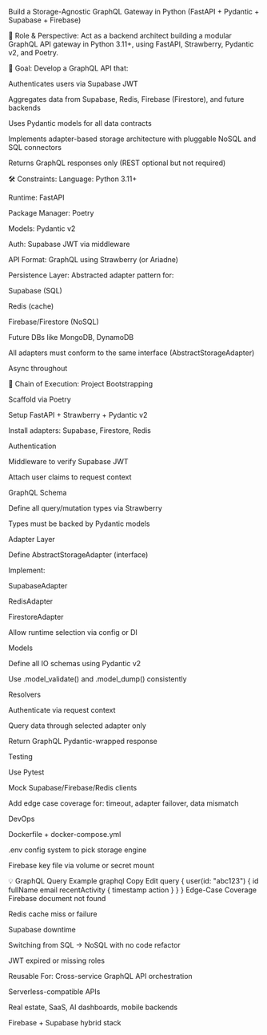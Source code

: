 Build a Storage-Agnostic GraphQL Gateway in Python (FastAPI + Pydantic + Supabase + Firebase)

🧠 Role & Perspective:
Act as a backend architect building a modular GraphQL API gateway in Python 3.11+, using FastAPI, Strawberry, Pydantic v2, and Poetry.

🎯 Goal:
Develop a GraphQL API that:

Authenticates users via Supabase JWT

Aggregates data from Supabase, Redis, Firebase (Firestore), and future backends

Uses Pydantic models for all data contracts

Implements adapter-based storage architecture with pluggable NoSQL and SQL connectors

Returns GraphQL responses only (REST optional but not required)

🛠 Constraints:
Language: Python 3.11+

Runtime: FastAPI

Package Manager: Poetry

Models: Pydantic v2

Auth: Supabase JWT via middleware

API Format: GraphQL using Strawberry (or Ariadne)

Persistence Layer: Abstracted adapter pattern for:

Supabase (SQL)

Redis (cache)

Firebase/Firestore (NoSQL)

Future DBs like MongoDB, DynamoDB

All adapters must conform to the same interface (AbstractStorageAdapter)

Async throughout

🔁 Chain of Execution:
Project Bootstrapping

Scaffold via Poetry

Setup FastAPI + Strawberry + Pydantic v2

Install adapters: Supabase, Firestore, Redis

Authentication

Middleware to verify Supabase JWT

Attach user claims to request context

GraphQL Schema

Define all query/mutation types via Strawberry

Types must be backed by Pydantic models

Adapter Layer

Define AbstractStorageAdapter (interface)

Implement:

SupabaseAdapter

RedisAdapter

FirestoreAdapter

Allow runtime selection via config or DI

Models

Define all IO schemas using Pydantic v2

Use .model_validate() and .model_dump() consistently

Resolvers

Authenticate via request context

Query data through selected adapter only

Return GraphQL Pydantic-wrapped response

Testing

Use Pytest

Mock Supabase/Firebase/Redis clients

Add edge case coverage for: timeout, adapter failover, data mismatch

DevOps

Dockerfile + docker-compose.yml

.env config system to pick storage engine

Firebase key file via volume or secret mount

💡 GraphQL Query Example
graphql
Copy
Edit
query {
  user(id: "abc123") {
    id
    fullName
    email
    recentActivity {
      timestamp
      action
    }
  }
}
Edge-Case Coverage
Firebase document not found

Redis cache miss or failure

Supabase downtime

Switching from SQL → NoSQL with no code refactor

JWT expired or missing roles

Reusable For:
Cross-service GraphQL API orchestration

Serverless-compatible APIs

Real estate, SaaS, AI dashboards, mobile backends

Firebase + Supabase hybrid stack